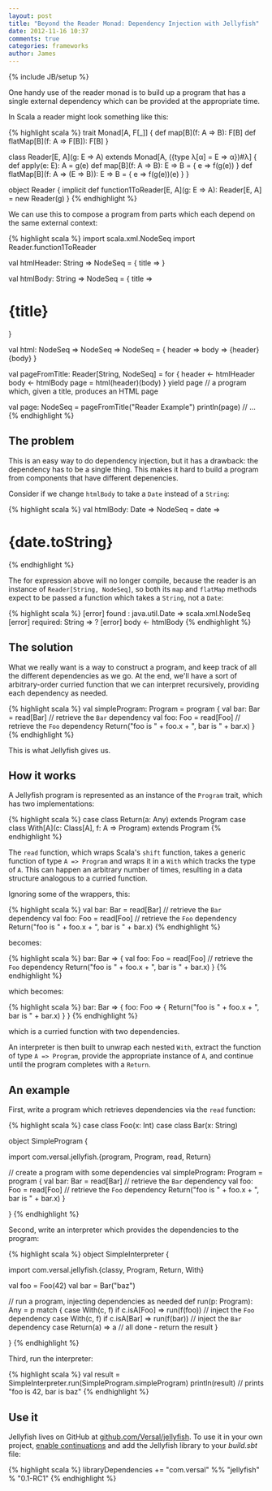 ```yaml
---
layout: post
title: "Beyond the Reader Monad: Dependency Injection with Jellyfish"
date: 2012-11-16 10:37
comments: true
categories: frameworks
author: James
---
```


{% include JB/setup %}

One handy use of the reader monad is to build up a program that has a single external dependency which can be provided at the appropriate time.

In Scala a reader might look something like this:

{% highlight scala %}
trait Monad[A, F[_]] {
  def map[B](f: A => B): F[B]
  def flatMap[B](f: A => F[B]): F[B]
}

class Reader[E, A](g: E => A) extends Monad[A, ({type λ[α] = E => α})#λ] {
  def apply(e: E): A = g(e)
  def map[B](f: A => B): E => B = { e => f(g(e)) }
  def flatMap[B](f: A => (E => B)): E => B = { e => f(g(e))(e) }
}

object Reader {
  implicit def function1ToReader[E, A](g: E => A): Reader[E, A] = new Reader(g)
}
{% endhighlight %}

We can use this to compose a program from parts which each depend on the same external context:

{% highlight scala %}
import scala.xml.NodeSeq
import Reader.function1ToReader

val htmlHeader: String => NodeSeq =
  { title => <head><title>{title}</title></head> }

val htmlBody: String => NodeSeq =
  { title => <body><h1>{title}</h1></body> }

val html: NodeSeq => NodeSeq => NodeSeq =
  { header => body => <html>{header}{body}</html> }

val pageFromTitle: Reader[String, NodeSeq] =
  for {
    header <- htmlHeader
    body   <- htmlBody
    page   =  html(header)(body)
  } yield page // a program which, given a title, produces an HTML page

val page: NodeSeq = pageFromTitle("Reader Example")
println(page) // <html><head><title>Reader Example</title></head><body> ...
{% endhighlight %}

## The problem

This is an easy way to do dependency injection, but it has a drawback: the dependency has to be a single thing.  This makes it hard to build a program from components that have different depenencies.

Consider if we change `htmlBody` to take a `Date` instead of a `String`:

{% highlight scala %}
val htmlBody: Date => NodeSeq = date => <body><h1>{date.toString}</h1></body>
{% endhighlight %}

The for expression above will no longer compile, because the reader is an instance of `Reader[String, NodeSeq]`, so both its `map` and `flatMap` methods expect to be passed a function which takes a `String`, not a `Date`:

{% highlight scala %}
[error]  found   : java.util.Date => scala.xml.NodeSeq
[error]  required: String => ?
[error]   body   <- htmlBody
{% endhighlight %}

## The solution

What we really want is a way to construct a program, and keep track of all the different dependencies as we go.  At the end, we'll have a sort of arbitrary-order curried function that we can interpret recursively, providing each dependency as needed.

{% highlight scala %}
val simpleProgram: Program =
  program {
    val bar: Bar = read[Bar] // retrieve the `Bar` dependency
    val foo: Foo = read[Foo] // retrieve the `Foo` dependency
    Return("foo is " + foo.x + ", bar is " + bar.x)
  }
{% endhighlight %}

This is what Jellyfish gives us.

## How it works

A Jellyfish program is represented as an instance of the `Program` trait, which has two implementations:

{% highlight scala %}
case class Return(a: Any) extends Program
case class With[A](c: Class[A], f: A => Program) extends Program
{% endhighlight %}

The `read` function, which wraps Scala's `shift` function, takes a generic function of type `A => Program` and wraps it in a `With` which tracks the type of `A`.  This can happen an arbitrary number of times, resulting in a data structure analogous to a curried function.

Ignoring some of the wrappers, this:

{% highlight scala %}
val bar: Bar = read[Bar] // retrieve the `Bar` dependency
val foo: Foo = read[Foo] // retrieve the `Foo` dependency
Return("foo is " + foo.x + ", bar is " + bar.x)
{% endhighlight %}

becomes:

{% highlight scala %}
bar: Bar => {
  val foo: Foo = read[Foo] // retrieve the `Foo` dependency
  Return("foo is " + foo.x + ", bar is " + bar.x)
}
{% endhighlight %}

which becomes:

{% highlight scala %}
bar: Bar => {
  foo: Foo => {
    Return("foo is " + foo.x + ", bar is " + bar.x)
  }
}
{% endhighlight %}

which is a curried function with two dependencies.

An interpreter is then built to unwrap each nested `With`, extract the function of type `A => Program`, provide the appropriate instance of `A`, and continue until the program completes with a `Return`.


## An example

First, write a program which retrieves dependencies via the `read` function:

{% highlight scala %}
case class Foo(x: Int)
case class Bar(x: String)

object SimpleProgram {

  import com.versal.jellyfish.{program, Program, read, Return}

  // create a program with some dependencies
  val simpleProgram: Program =
   program {
      val bar: Bar = read[Bar] // retrieve the `Bar` dependency
      val foo: Foo = read[Foo] // retrieve the `Foo` dependency
      Return("foo is " + foo.x + ", bar is " + bar.x)
    }

}
{% endhighlight %}

Second, write an interpreter which provides the dependencies to the program:

{% highlight scala %}
object SimpleInterpreter {

  import com.versal.jellyfish.{classy, Program, Return, With}

  val foo = Foo(42)
  val bar = Bar("baz")

  // run a program, injecting dependencies as needed
  def run(p: Program): Any =
    p match {
      case With(c, f) if c.isA[Foo] => run(f(foo)) // inject the `Foo` dependency
      case With(c, f) if c.isA[Bar] => run(f(bar)) // inject the `Bar` dependency
      case Return(a)                => a           // all done - return the result
    }

}
{% endhighlight %}

Third, run the interpreter:

{% highlight scala %}
val result = SimpleInterpreter.run(SimpleProgram.simpleProgram)
println(result) // prints "foo is 42, bar is baz"
{% endhighlight %}

## Use it

Jellyfish lives on GitHub at [github.com/Versal/jellyfish](https://github.com/Versal/jellyfish).  To use it in your own project, [enable continuations](http://www.scala-sbt.org/release/docs/Detailed-Topics/Compiler-Plugins.html#continuations-plugin-example) and add the Jellyfish library to your _build.sbt_ file:

{% highlight scala %}
libraryDependencies += "com.versal" %% "jellyfish" % "0.1-RC1"
{% endhighlight %}
